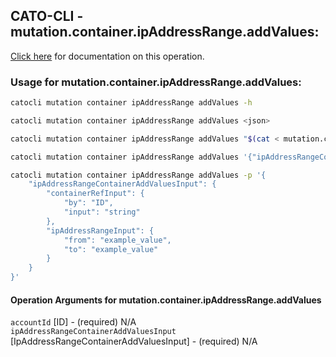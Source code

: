 
## CATO-CLI - mutation.container.ipAddressRange.addValues:
[Click here](https://api.catonetworks.com/documentation/#mutation-mutation.container.ipAddressRange.addValues) for documentation on this operation.

### Usage for mutation.container.ipAddressRange.addValues:

```bash
catocli mutation container ipAddressRange addValues -h

catocli mutation container ipAddressRange addValues <json>

catocli mutation container ipAddressRange addValues "$(cat < mutation.container.ipAddressRange.addValues.json)"

catocli mutation container ipAddressRange addValues '{"ipAddressRangeContainerAddValuesInput":{"containerRefInput":{"by":"ID","input":"string"},"ipAddressRangeInput":{"from":"example_value","to":"example_value"}}}'

catocli mutation container ipAddressRange addValues -p '{
    "ipAddressRangeContainerAddValuesInput": {
        "containerRefInput": {
            "by": "ID",
            "input": "string"
        },
        "ipAddressRangeInput": {
            "from": "example_value",
            "to": "example_value"
        }
    }
}'
```

#### Operation Arguments for mutation.container.ipAddressRange.addValues ####

`accountId` [ID] - (required) N/A    
`ipAddressRangeContainerAddValuesInput` [IpAddressRangeContainerAddValuesInput] - (required) N/A    
